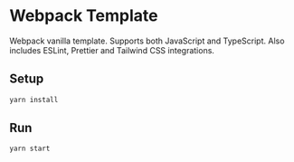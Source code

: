 # Webpack Template

Webpack vanilla template. Supports both JavaScript and TypeScript. Also includes ESLint, Prettier and Tailwind CSS integrations.

## Setup

```sh
yarn install
```

## Run

```sh
yarn start
```
